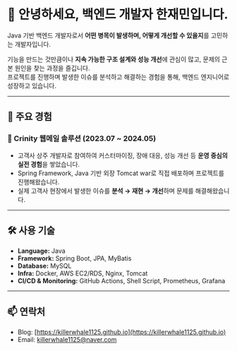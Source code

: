 # 👋 안녕하세요, 백엔드 개발자 한재민입니다.

Java 기반 백엔드 개발자로서 **어떤 병목이 발생하며, 어떻게 개선할 수 있을지**를 고민하는 개발자입니다.  

기능을 만드는 것만큼이나 **지속 가능한 구조 설계와 성능 개선**에 관심이 많고, 문제의 근본 원인을 찾는 과정을 즐깁니다.  
프로젝트를 진행하며 발생한 이슈를 분석하고 해결하는 경험을 통해, 백엔드 엔지니어로 성장하고 있습니다.

---

## 💼 주요 경험

### 📨 Crinity 웹메일 솔루션 (2023.07 ~ 2024.05)
- 고객사 상주 개발자로 참여하여 커스터마이징, 장애 대응, 성능 개선 등 **운영 중심의 실전 경험**을 쌓았습니다.
- Spring Framework, Java 기반 외장 Tomcat war로 직접 배포하며 프로젝트를 진행해왔습니다.
- 실제 고객사 현장에서 발생한 이슈를 **분석 → 재현 → 개선**하며 문제를 해결해왔습니다.

---

## 🛠️ 사용 기술

- **Language:** Java
- **Framework:** Spring Boot, JPA, MyBatis
- **Database:** MySQL
- **Infra:** Docker, AWS EC2/RDS, Nginx, Tomcat
- **CI/CD & Monitoring:** GitHub Actions, Shell Script, Prometheus, Grafana

---

## 📫 연락처

- Blog: [https://killerwhale1125.github.io](https://killerwhale1125.github.io)
- Email: killerwhale1125@naver.com
